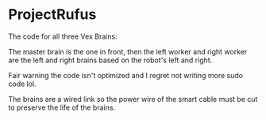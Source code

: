 # ProjectRufus
The code for all three Vex Brains:

  The master brain is the one in front, then the left worker and right worker are the left and right brains 
based on the robot's left and right. 

  Fair warning the code isn't optimized and I regret not writing more sudo code lol. 
  
  The brains are a wired link so the power wire of the smart cable must be cut to preserve the life of the 
brains. 
 

 
 

